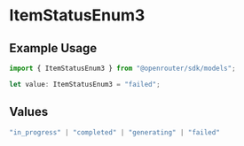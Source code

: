 # ItemStatusEnum3

## Example Usage

```typescript
import { ItemStatusEnum3 } from "@openrouter/sdk/models";

let value: ItemStatusEnum3 = "failed";
```

## Values

```typescript
"in_progress" | "completed" | "generating" | "failed"
```
